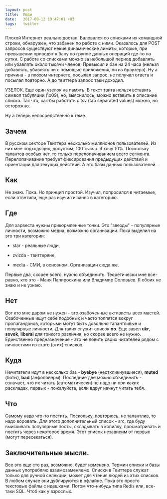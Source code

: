 ```yaml
---
layout: post
title:  Люди
date:   2017-09-12 19:47:01 +03
tags:   twitter
---
```


Плохой Интернет реально достал. Баловался со списками их командной строки, обнаружен, что забанен по работе с ними. Оказалось для POST запросов существуют некие динамические лимиты, которые, при превышении приводят к бану по группе данных операций где-то на сутки. С работе со списками можно за небольшой период добавлять или убавлять около тысячи членов. Превысил и бан на 24 часа (нельзя добавлять, убавлять ни с помощью приложения, ни из браузера). Ну а причина - в плохом интернете, посылал запрос, не получал ответа и посылал повторно. А до твиттера запрос таки доходил.

УЗЕЛОК. Еще один узелок на память. В текст твита нельзя вставить символ табуляции (\x09), но, выяснилось, можно вставить в описание списка. Так что, как бы работать с tsv (tab separated values) можно, но осторожно.

Ну а теперь непосредственно к теме.

Зачем
-----

В русском секторе Твиттера несколько миллионов пользователей. Из них мне подходящих, допустим, 100 тысяч. Я хочу 10%. Поскольку талантов особых нет, то только перелопачиванием всего сегмента. Перелопачивание требует фиксирования предыдущих действий и ориентации для текущих действий. А это базы данных пользователей.

Как
----

Не знаю. Пока. Но принцип простой. Изучил, попросился в читаемые, если ответили, еще раз изучил и занес в категорию.

Где
----

Для харвеста нужны прикормленные точки. Это "звезды" - популярные личности, возможно медиа, возможно организации. Пока выделил на это три категории:

* star - реальные люди,

* zvizda - твиттеряне,

* media - СМИ, в основном. Организации сюда же.

Первые два, скорее всего, нужно объединить. Теоретически мне все-равно, кто это - Маня Папироскина или Владимир Соловьев. Я обоих не знаю и не узнаю.

Нет
---

Вот кто мне даром не нужен - это озабоченные активисты всех мастей. Озабоченные ищут себе подобных и часто толпятся вокруг пропагандонов, которыми могут быть довольно талантливые и популярные личности. Для таких 
служит список **no**. Еще завел **ukr**, **sovok**, **liberal** для тонкого различия, но скорее всего не нужно. Единственно предназначение - это не ловить своих читателей рядом с личностями из этого (этих) списков.

Куда
----

Нечитатели идут в несколько баз - **byebye** (неоткликнувшиеся), **muted** (боты), **bad** (анфоловеры). Последние две можно объединить - означает, что их читать (автоматически) не надо ни при каких раскладах, первых - пожалуйста, если вдруг начнут читать тебя.

Что
---

Самому надо что-то постить. Поскольку, повторюсь, не талантлив, то надо воровать. Для этого дополнительный список - src, где буду выискивать популярные посты, складывать в копилку, просматривать и постить через некоторое время. Этот список независим от первых (могут пересекаться).

Заключительные мысли.
-----------------------

Все это еще сто раз, возможно, будет изменено. Термин списки и базы данных употребляю взаимозаменяемо. Списки в Твиттере служат только для ручной селекции, может для чтения людей из этих списков. В любом случае они дублируются в офлайне. Пока это просто текстовые файлы с идешками. Потом что-нибудь типа Redis или, все-таки SQL. Чтоб как у взрослых.
